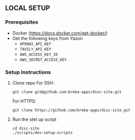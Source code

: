 ## LOCAL SETUP

### Prerequisites
- Docker (https://docs.docker.com/get-docker/)
- Get the following keys from Yason
   - `OPENAI_API_KEY`
   - `TAVILY_API_KEY`
   - `AWS_ACCESS_KEY_ID`
   - `AWS_SECRET_ACCESS_KEY`

### Setup Instructions

1. Clone repo
   For SSH:
   ```shell
   git clone git@github.com:breba-apps/disc-site.git
   ```
   For HTTPS:
   ```shell
   git clone https://github.com/breba-apps/disc-site.git
   ```
   
2. Run the stet up script
   ```shell
   cd disc-site
   ./scripts/dev-setup-scripts
   ```
